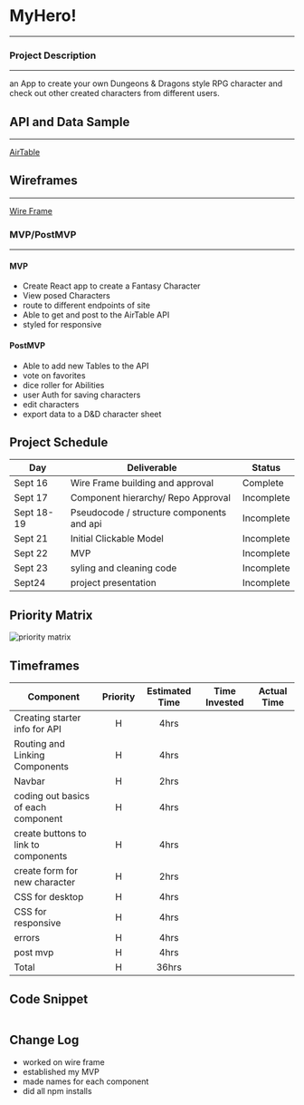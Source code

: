 

# MyHero!
--- 


### Project Description
---
an App to create your own Dungeons & Dragons style RPG character and check out other created characters from different users.

## API and Data Sample
-------
[AirTable](https://airtable.com/applRcLeLZQ7LaMTz/tblago00W112BFNfW/viwOVDncJLnU6xMop?blocks=hide)




## Wireframes
-------
[Wire Frame](https://whimsical.com/p-2-2GApvn22tBQZ4LGnfXNHL4)



### MVP/PostMVP

------- 

#### MVP 

- Create React app to create a Fantasy Character
- View posed Characters
- route to different endpoints of site
- Able to get and post to the AirTable API
- styled for responsive


#### PostMVP  

- Able to add new Tables to the API
- vote on favorites
- dice roller for Abilities
- user Auth for saving characters
- edit characters
- export data to a D&D character sheet

## Project Schedule

|  Day | Deliverable | Status
|---|---| ---|
|Sept 16| Wire Frame building and approval | Complete
|Sept 17| Component  hierarchy/ Repo Approval | Incomplete
|Sept 18-19 | Pseudocode / structure components and api | Incomplete
|Sept 21 | Initial Clickable Model  | Incomplete
|Sept 22| MVP | Incomplete
|Sept 23| syling and cleaning code | Incomplete
|Sept24| project presentation| Incomplete

## Priority Matrix

![priority matrix](https://res.cloudinary.com/dbdrox2p9/image/upload/v1630332411/Screen_Shot_2021-08-30_at_9.04.31_AM_fv1t9w.png)

## Timeframes


| Component | Priority | Estimated Time | Time Invested | Actual Time |
| --- | :---: |  :---: | :---: | :---: |
| Creating starter info for API | H | 4hrs|  |  |
| Routing and Linking Components | H | 4hrs|  | |
| Navbar | H |2hrs | | |
| coding out basics of each component | H | 4hrs|  |  |
| create buttons to link to components | H | 4hrs|  | |
| create form for new character | H | 2hrs| | |
|CSS for desktop| H | 4hrs|  |  |
|CSS for responsive| H | 4hrs|  |  |
| errors | H | 4hrs|  |  |
| post mvp | H | 4hrs|  |  |
| Total | H | 36hrs |  | |

## Code Snippet

```

```

## Change Log
- worked on wire frame
- established my MVP
- made names for each component
- did all npm installs
